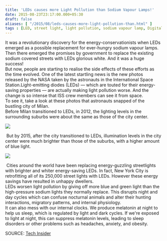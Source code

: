```yaml
---
title: 'LEDs causes more Light Pollution than Sodium Vapour Lamps!'
date: 2015-08-23T23:17:00.000+05:30
draft: false
aliases: [ "/2015/08/leds-causes-more-light-pollution-than.html" ]
tags : [LED, street light, light pollution, sodium vapour lamp, Digital life, Scientific, Technology]
---
```


It was a revolutionary discovery for the energy-conservationists when LEDs emerged as a possible replacement for ever-hungry sodium vapour lamps. Then there emerged the promises by government to replace the existing sodium covered streets with LEDs glorious white. And it was a huge success!  
But now, people are starting to realise the side effects of these efforts as the time evolved. One of the latest startling news is the new photos released by the NASA taken by the astronauts in the International Space Station.Light-emitting diodes (LEDs) — which are touted for their energy-saving properties — are actually making light pollution worse. And the change is so intense that ISS crew members can see it from space.  
To see it, take a look at these photos that astronauts snapped of the bustling city of Milan.  
Before Milan transitioned to LEDs, in 2012, the lighting levels in the surrounding suburbs were about the same as those of the city center.  

[![](https://static6.techinsider.io/image/55cba7e9371d2212008bf462-1280-852/milan_2012_skitch.png)](https://static6.techinsider.io/image/55cba7e9371d2212008bf462-1280-852/milan_2012_skitch.png)

  
 But by 2015, after the city transitioned to LEDs, illumination levels in the city center were much brighter than those of the suburbs, with a higher amount of blue light.  

[![](https://static4.techinsider.io/image/55cba81a371d22462c8bd198-1280-852/milan_2015_skitch.png)](https://static4.techinsider.io/image/55cba81a371d22462c8bd198-1280-852/milan_2015_skitch.png)

 Cities around the world have been replacing energy-guzzling streetlights with brighter and whiter energy-saving LEDs. In fact, New York City is retrofitting all of its 250,000 street lights with LEDs. However these energy savings have resulted in unhappy dwellers.  
LEDs worsen light pollution by giving off more blue and green light than the high-pressure sodium lights they normally replace. This disrupts night and day cycles which can confuse nocturnal animals and alter their hunting interactions, migratory patterns, and internal physiology.  
It can also mess with our internal clocks. We produce melatonin at night to help us sleep, which is regulated by light and dark cycles. If we're exposed to light at night, this can suppress melatonin levels, leading to sleep disorders or other problems such as headaches, anxiety, and obesity.  
  
SOURCE: [Tech Insider](https://www.techinsider.io/astronaut-photos-light-polution-led-nasa-esa-2015-8)